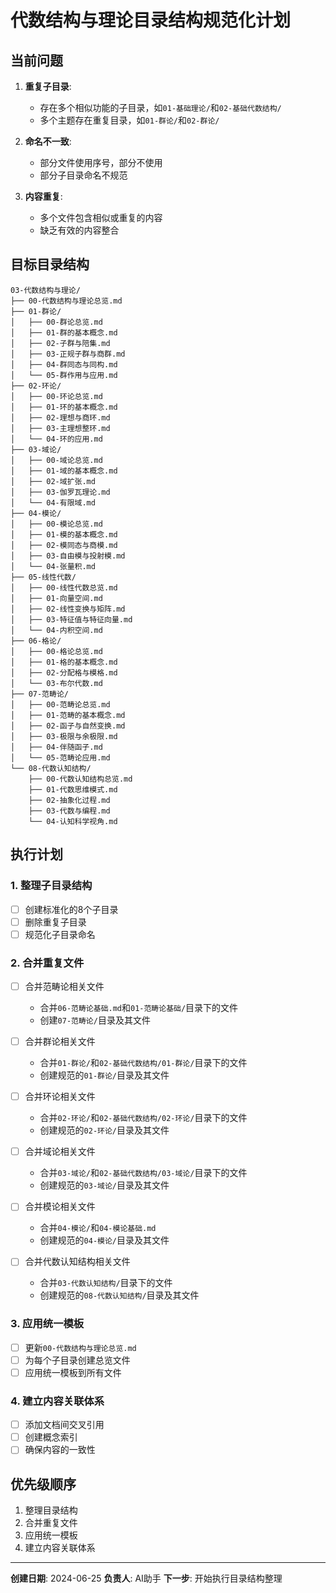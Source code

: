 # 代数结构与理论目录结构规范化计划

## 当前问题

1. **重复子目录**:
   - 存在多个相似功能的子目录，如`01-基础理论/`和`02-基础代数结构/`
   - 多个主题存在重复目录，如`01-群论/`和`02-群论/`

2. **命名不一致**:
   - 部分文件使用序号，部分不使用
   - 部分子目录命名不规范

3. **内容重复**:
   - 多个文件包含相似或重复的内容
   - 缺乏有效的内容整合

## 目标目录结构

```text
03-代数结构与理论/
├── 00-代数结构与理论总览.md
├── 01-群论/
│   ├── 00-群论总览.md
│   ├── 01-群的基本概念.md
│   ├── 02-子群与陪集.md
│   ├── 03-正规子群与商群.md
│   ├── 04-群同态与同构.md
│   └── 05-群作用与应用.md
├── 02-环论/
│   ├── 00-环论总览.md
│   ├── 01-环的基本概念.md
│   ├── 02-理想与商环.md
│   ├── 03-主理想整环.md
│   └── 04-环的应用.md
├── 03-域论/
│   ├── 00-域论总览.md
│   ├── 01-域的基本概念.md
│   ├── 02-域扩张.md
│   ├── 03-伽罗瓦理论.md
│   └── 04-有限域.md
├── 04-模论/
│   ├── 00-模论总览.md
│   ├── 01-模的基本概念.md
│   ├── 02-模同态与商模.md
│   ├── 03-自由模与投射模.md
│   └── 04-张量积.md
├── 05-线性代数/
│   ├── 00-线性代数总览.md
│   ├── 01-向量空间.md
│   ├── 02-线性变换与矩阵.md
│   ├── 03-特征值与特征向量.md
│   └── 04-内积空间.md
├── 06-格论/
│   ├── 00-格论总览.md
│   ├── 01-格的基本概念.md
│   ├── 02-分配格与模格.md
│   └── 03-布尔代数.md
├── 07-范畴论/
│   ├── 00-范畴论总览.md
│   ├── 01-范畴的基本概念.md
│   ├── 02-函子与自然变换.md
│   ├── 03-极限与余极限.md
│   ├── 04-伴随函子.md
│   └── 05-范畴论应用.md
└── 08-代数认知结构/
    ├── 00-代数认知结构总览.md
    ├── 01-代数思维模式.md
    ├── 02-抽象化过程.md
    ├── 03-代数与编程.md
    └── 04-认知科学视角.md
```

## 执行计划

### 1. 整理子目录结构

- [ ] 创建标准化的8个子目录
- [ ] 删除重复子目录
- [ ] 规范化子目录命名

### 2. 合并重复文件

- [ ] 合并范畴论相关文件
  - 合并`06-范畴论基础.md`和`01-范畴论基础/`目录下的文件
  - 创建`07-范畴论/`目录及其文件

- [ ] 合并群论相关文件
  - 合并`01-群论/`和`02-基础代数结构/01-群论/`目录下的文件
  - 创建规范的`01-群论/`目录及其文件

- [ ] 合并环论相关文件
  - 合并`02-环论/`和`02-基础代数结构/02-环论/`目录下的文件
  - 创建规范的`02-环论/`目录及其文件

- [ ] 合并域论相关文件
  - 合并`03-域论/`和`02-基础代数结构/03-域论/`目录下的文件
  - 创建规范的`03-域论/`目录及其文件

- [ ] 合并模论相关文件
  - 合并`04-模论/`和`04-模论基础.md`
  - 创建规范的`04-模论/`目录及其文件

- [ ] 合并代数认知结构相关文件
  - 合并`03-代数认知结构/`目录下的文件
  - 创建规范的`08-代数认知结构/`目录及其文件

### 3. 应用统一模板

- [ ] 更新`00-代数结构与理论总览.md`
- [ ] 为每个子目录创建总览文件
- [ ] 应用统一模板到所有文件

### 4. 建立内容关联体系

- [ ] 添加文档间交叉引用
- [ ] 创建概念索引
- [ ] 确保内容的一致性

## 优先级顺序

1. 整理目录结构
2. 合并重复文件
3. 应用统一模板
4. 建立内容关联体系

---

**创建日期**: 2024-06-25
**负责人**: AI助手
**下一步**: 开始执行目录结构整理 